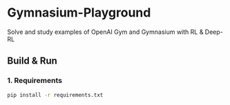 # Gymnasium-Playground

Solve and study examples of OpenAI Gym and Gymnasium with RL & Deep-RL


## Build & Run

### 1. Requirements
```bash
pip install -r requirements.txt
```
